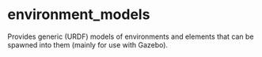 # environment_models
Provides generic (URDF) models of environments and elements that can be spawned into them (mainly for use with Gazebo).
